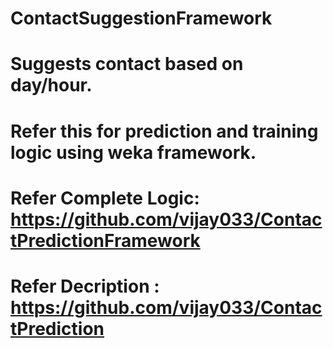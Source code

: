 # ContactSuggestionFramework

# Suggests contact based on day/hour.
# Refer this for prediction and training logic using weka framework.
# Refer Complete Logic: https://github.com/vijay033/ContactPredictionFramework
# Refer Decription : https://github.com/vijay033/ContactPrediction 
